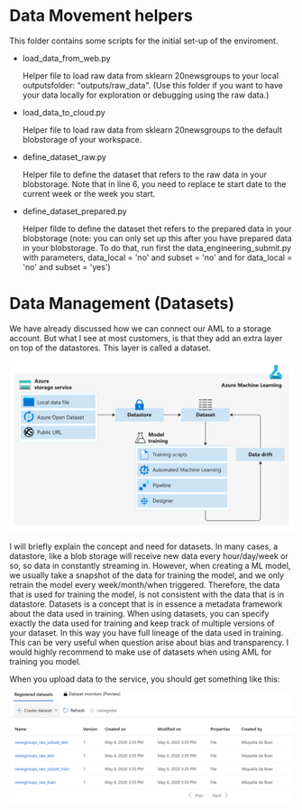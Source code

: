 # Data Movement helpers
This folder contains some scripts for the initial set-up of the enviroment.

* load_data_from_web.py 

    Helper file to load raw data from sklearn   20newsgroups to your local outputsfolder: "outputs/raw_data". (Use this folder if you want to have your data locally for exploration or debugging using the raw data.)

* load_data_to_cloud.py 

    Helper file to load raw data from sklearn 20newsgroups to the default blobstorage of your workspace.

* define_dataset_raw.py

    Helper file to define the dataset that refers to the raw data in your blobstorage. Note that in line 6, you need to replace te start date to the current week or the week you start.

* define_dataset_prepared.py

    Helper filde to define the dataset thet refers to the prepared data in your blobstorage (note: you can only set up this after you have prepared data in your blobstorage. To do that, run first the data_engineering_submit.py with parameters, data_local = 'no' and subset = 'no' and for  data_local = 'no' and subset = 'yes')

# Data Management (Datasets)

We have already discussed how we can connect our AML to a storage account. But what I see at most customers, is that they add an extra layer on top of the datastores. This layer is called a dataset. 

 ![experiment example](datasets.png)

I will briefly explain the concept and need for datasets. In many cases, a datastore, like a blob storage will receive new data every hour/day/week or so, so data in constantly streaming in. However, when creating a ML model, we usually take a snapshot of the data for training the model, and we only retrain the model every week/month/when triggered. Therefore, the data that is used for training the model, is not consistent with the data that is in datastore. Datasets is a concept that is in essence a metadata framework about the data used in training. When using datasets, you can specify exactly the data used for training and keep track of multiple versions of your dataset. In this way you have full lineage of the data used in training. This can be very useful when question arise about bias and transparency. I would highly recommend to make use of datasets when using AML for training you model.

When you upload data to the service, you should get something like this:

 ![experiment example](datasets1.PNG)